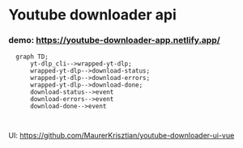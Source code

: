 #  Youtube downloader api

### demo: https://youtube-downloader-app.netlify.app/

```mermaid
  graph TD;
      yt-dlp_cli-->wrapped-yt-dlp;
      wrapped-yt-dlp-->download-status;
      wrapped-yt-dlp-->download-errors;
      wrapped-yt-dlp-->download-done;
      download-status-->event
      download-errors-->event
      download-done-->event
      
      
```


UI: https://github.com/MaurerKrisztian/youtube-downloader-ui-vue
